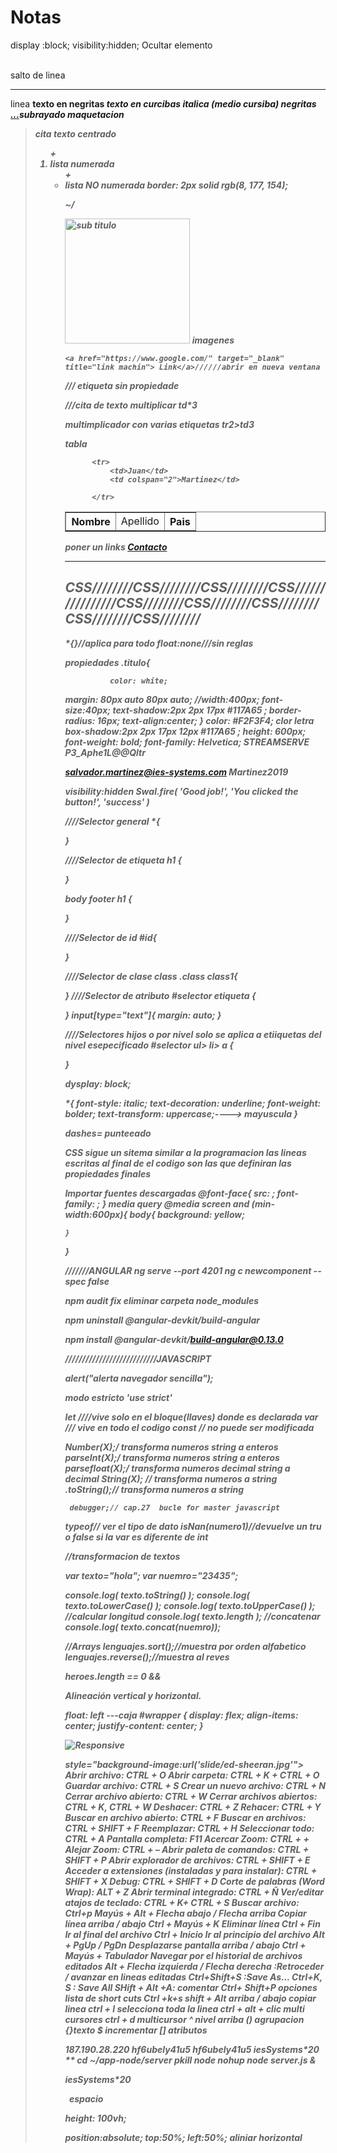 # Notas
display :block;
visibility:hidden;   Ocultar elemento

<br/>           salto de linea
<hr>            linea		
<strong>        texto en negritas
<em>            texto en curcibas
<i>      italica (medio cursiba)
<b>    negritas
<u>…</u>subrayado
<span >         maquetacion
<blockquote>    cita texto centrado

<ol>   + <li> lista numerada 
<ul>  +  <li> lista NO numerada
border: 2px solid  rgb(8, 177, 154); 

~/

<img src="direccion" alt="sub titulo" title="padrino" 
width="" height="200px"> imagenes

    <a href="https://www.google.com/" target="_blank" title="link machin"> Link</a>//////abrir en nueva ventana

<span></span>/// etiqueta sin propiedade

<blockquote></blockquote>///cita de texto
multiplicar td*3

multimplicador con varias etiquetas tr*2>td*3

 tabla 
<table  border="1"  >
        <tr>
         <th>Nombre</th>
         <td>Apellido</td>
         <th>Pais</th>
          
          <tr>
              <td>Juan</td>
              <td colspan="2">Martinez</td>	
             
          </tr>
</table>


poner un links 
<a href="C:/Users/Salvador/Desktop/HTML/eje4.html" target="_blank">Contacto</a>

-----
CSS////////CSS////////CSS////////CSS////////////////CSS////////CSS////////CSS////////CSS////////CSS////////
------
*{}//aplica para todo
float:none///sin reglas

propiedades
             .titulo{
              
              color: white;
margin: 80px auto 80px auto;
//width:400px;
font-size:40px;
text-shadow:2px 2px 17px #117A65 ;
border-radius: 16px;
text-align:center;
             }
color: #F2F3F4; clor letra
box-shadow:2px 2px 17px 12px #117A65 ;
height: 600px;
font-weight: bold;
font-family: Helvetica;
STREAMSERVE
P3_Aphe1L@@Qltr

salvador.martinez@ies-systems.com
Martinez2019

visibility:hidden
Swal.fire(
  'Good job!',
  'You clicked the button!',
  'success'
)


////Selector general
*{

}

////Selector de etiqueta
h1 {

}

body footer h1 {

}

////Selector de id
#id{

}

////Selector de clase class
.class class1{

}
////Selector de atributo
#selector etiqueta {

}
input[type="text"]{
    margin: auto;
}

////Selectores hijos o por nivel solo se aplica a etiiquetas del nivel esepecificado
#selector ul> li> a {

}


dysplay: block;

*{
    font-style: italic;
    text-decoration: underline;
    font-weight: bolder;
  text-transform: uppercase;----> mayuscula
}

dashes= punteeado


CSS sigue un sitema similar a la programacion las lineas escritas al final de el codigo son las que definiran las propiedades finales

Importar fuentes descargadas
@font-face{
    src: ;
    font-family: ;
}
media query
@media screen and (min-width:600px){
    body{
     background: yellow;


    }
}

///////ANGULAR
	ng serve --port 4201
ng c newcomponent --spec false

npm audit fix
eliminar carpeta node_modules

npm uninstall @angular-devkit/build-angular

npm install @angular-devkit/build-angular@0.13.0

///////////////////////////JAVASCRIPT
<script>
</script>

<script type="text/javascript" src="/ruta">
</script>


alert("alerta navegador sencilla");

modo estricto
'use strict'

let ////vive solo en el bloque(llaves) donde es declarada
var /// vive en todo el codigo
const // no puede ser modificada

Number(X);/  transforma numeros string a enteros
parseInt(X);/  transforma numeros string a enteros
parsefloat(X);/  transforma numeros decimal string a decimal
String(X); // transforma numeros a string 
.toString();// transforma numeros a string 

     debugger;// cap.27  bucle for master javascript

typeof// ver el tipo de dato
isNan(numero1)//devuelve un tru o false si la var es diferente de int

 //transformacion de textos

  var texto="hola";
  var nuemro="23435";


console.log( texto.toString()    );
console.log( texto.toLowerCase()  );
console.log( texto.toUpperCase()  );
 //calcular longitud
console.log( texto.length );
 //concatenar
 console.log( texto.concat(nuemro));


//Arrays
lenguajes.sort();//muestra por orden alfabetico
lenguajes.reverse();//muestra al reves

heroes.length == 0 &&


Alineación vertical y horizontal.








float: left ---caja
#wrapper {
  display: flex;
  align-items: center;
  justify-content: center;
}

<td class="col-3 box">    <img [src]="liq.imagenes" class="img-thumbnail" alt="Responsive"></td>

style="background-image:url('slide/ed-sheeran.jpg'">
Abrir archivo: CTRL + O
Abrir carpeta: CTRL + K + CTRL + O
Guardar archivo: CTRL + S
Crear un nuevo archivo: CTRL + N
Cerrar archivo abierto: CTRL + W
Cerrar archivos abiertos: CTRL + K, CTRL + W
Deshacer: CTRL + Z
Rehacer: CTRL + Y
Buscar en archivo abierto: CTRL + F
Buscar en archivos: CTRL + SHIFT + F
Reemplazar: CTRL + H
Seleccionar todo: CTRL + A
Pantalla completa: F11
Acercar Zoom: CTRL + +
Alejar Zoom: CTRL + –
Abrir paleta de comandos: CTRL + SHIFT + P
Abrir explorador de archivos: CTRL + SHIFT + E
Acceder a extensiones (instaladas y para instalar): CTRL + SHIFT + X
Debug: CTRL + SHIFT + D
Corte de palabras (Word Wrap): ALT + Z
Abrir terminal integrado: CTRL + Ñ
Ver/editar atajos de teclado: CTRL + K+ CTRL + S
Buscar archivo: Ctrl+p
Mayús + Alt + Flecha abajo / Flecha arriba	Copiar línea arriba / abajo
Ctrl + Mayús + K	Eliminar línea
Ctrl + Fin	Ir al final del archivo
Ctrl + Inicio	Ir al principio del archivo
Alt + PgUp / PgDn	Desplazarse pantalla arriba / abajo
Ctrl + Mayús + Tabulador	Navegar por el historial de archivos editados
Alt + Flecha izquierda / Flecha derecha	:Retroceder / avanzar en lineas editadas
Ctrl+Shift+S  :Save As...
Ctrl+K, S : Save All
SHift + Alt +A: comentar
Ctrl+ Shift+P opciones
lista de short cuts Ctrl +k+s
shift + Alt arriba / abajo copiar linea 
ctrl + l selecciona toda la linea
ctrl + alt + clic multi cursores
ctrl + d multicursor
^ nivel arriba
() agrupacion	
{}texto
$ incrementar
[] atributos 

187.190.28.220
hf6ubely41u5
hf6ubely41u5
iesSystems*20
**
cd ~/app-node/server
pkill node
nohup node server.js & 

iesSystems*20


&nbsp; espacio


 height: 100vh;

 position:absolute;
                top:50%;
                left:50%; aliniar horizontal
